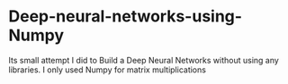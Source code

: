 # Deep-neural-networks-using-Numpy

Its small attempt I did to Build a Deep Neural Networks without using any libraries. 
I only used Numpy for matrix multiplications
